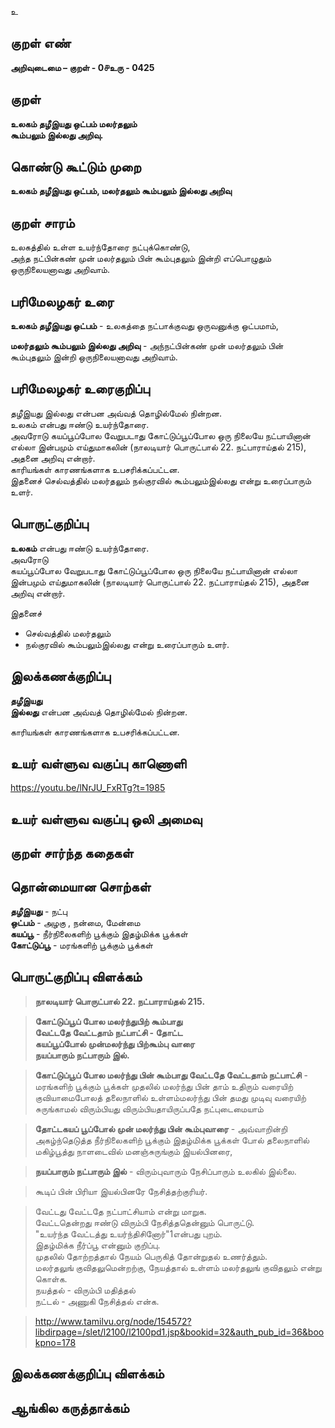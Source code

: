 உ

## குறள் எண் 

**அறிவுடைமை – குறள் - 0௪உரு - 0425**  

## குறள் 

**உலகம் தழீஇயது ஒட்பம் மலர்தலும்  
கூம்பலும் இல்லது அறிவு.**

## கொண்டு கூட்டும் முறை

**உலகம் தழீஇயது ஒட்பம், மலர்தலும் கூம்பலும் இல்லது அறிவு**

## குறள் சாரம் 

உலகத்தில் உள்ள உயர்ந்தோரை நட்புக்கொண்டு,  
அந்த நட்பின்கண் முன் மலர்தலும் பின் கூம்புதலும் இன்றி எப்பொழுதும் ஒருநிலையனாவது அறிவாம்.  
  
## பரிமேலழகர் உரை

**உலகம் தழீஇயது ஒட்பம்** - உலகத்தை நட்பாக்குவது ஒருவனுக்கு ஒட்பமாம்,  

**மலர்தலும் கூம்பலும் இல்லது அறிவு** - அந்நட்பின்கண் முன் மலர்தலும் பின் கூம்புதலும் இன்றி ஒருநிலையனாவது அறிவாம்.  
  
## பரிமேலழகர் உரைகுறிப்பு   

தழீஇயது இல்லது என்பன அவ்வத் தொழில்மேல் நின்றன.  
உலகம் என்பது ஈண்டு உயர்ந்தோரை.  
அவரோடு கயப்பூப்போல வேறுபடாது கோட்டுப்பூப்போல ஒரு நிலையே நட்பாயினான் எல்லா இன்பமும் எய்துமாகலின் (நாலடியார் பொருட்பால் 22. நட்பாராய்தல் 215), அதனை அறிவு என்றார்.  
காரியங்கள் காரணங்களாக உபசரிக்கப்பட்டன.  
இதனைச் செல்வத்தில் மலர்தலும் நல்குரவில் கூம்பலும்இல்லது என்று உரைப்பாரும் உளர்.    

## பொருட்குறிப்பு 

**உலகம்** என்பது ஈண்டு உயர்ந்தோரை.  
அவரோடு   
கயப்பூப்போல வேறுபடாது கோட்டுப்பூப்போல ஒரு நிலையே நட்பாயினான் எல்லா இன்பமும் எய்துமாகலின் (நாலடியார் பொருட்பால் 22. நட்பாராய்தல் 215), அதனை அறிவு என்றார்.  

இதனைச்  
* செல்வத்தில் மலர்தலும்  
* நல்குரவில் கூம்பலும்இல்லது என்று உரைப்பாரும் உளர்.  

## இலக்கணக்குறிப்பு  

**தழீஇயது**  
**இல்லது** என்பன அவ்வத் தொழில்மேல் நின்றன.  

காரியங்கள் காரணங்களாக உபசரிக்கப்பட்டன. 

## உயர் வள்ளுவ வகுப்பு காணொளி

https://youtu.be/lNrJU_FxRTg?t=1985

## உயர் வள்ளுவ வகுப்பு ஒலி அமைவு 

 
## குறள் சார்ந்த கதைகள் 


## தொன்மையான சொற்கள்

**தழீஇயது** - நட்பு  
**ஒட்பம்** -   அழகு , நன்மை, மேன்மை     
**கயப்பூ** -  நீர்நிலைகளிற் பூக்கும் இதழ்மிக்க பூக்கள்  
**கோட்டுப்பூ** -  மரங்களிற் பூக்கும் பூக்கள்   

## பொருட்குறிப்பு விளக்கம்

>**நாலடியார் பொருட்பால் 22. நட்பாராய்தல் 215.**  

>**கோட்டுப்பூப் போல மலர்ந்துபிற் கூம்பாது  
>வேட்டதே வேட்டதாம் நட்பாட்சி - தோட்ட  
>கயப்பூப்போல் முன்மலர்ந்து பிற்கூம்பு வாரை  
>நயப்பாரும் நட்பாரும் இல்.**

>**கோட்டுப்பூப் போல மலர்ந்து பின் கூம்பாது வேட்டதே வேட்டதாம் நட்பாட்சி** - மரங்களிற் பூக்கும் பூக்கள் முதலில் மலர்ந்து பின் தாம் உதிரும் வரையிற் குவியாமைபோலத் தலைநாளில் உள்ளம்மலர்ந்து பின் தமது முடிவு வரையிற் சுருங்காமல் விரும்பியது விரும்பியதாயிருப்பதே நட்புடைமையாம்  

>**தோட்டகயப் பூப்போல் முன் மலர்ந்து பின் கூம்புவாரை** - அவ்வாறின்றி அகழ்ந்தெடுத்த நீர்நிலைகளிற் பூக்கும் இதழ்மிக்க பூக்கள் போல் தலைநாளில் மகிழ்பூத்து நாளடைவில் மனஞ்சுருங்கும் இயல்பினரை,  

>**நயப்பாரும் நட்பாரும் இல்** - விரும்புவாரும் நேசிப்பாரும் உலகில் இல்லை.

>கூடிப் பின் பிரியா இயல்பினரே நேசித்தற்குரியர்.

>வேட்டது வேட்டதே நட்பாட்சியாம் என்று மாறுக.  
>வேட்டதென்றது ஈண்டு விரும்பி நேசித்ததென்னும் பொருட்டு.  
>"உயர்ந்த வேட்டத்து உயர்ந்திசினோர்"1என்பது புறம்.  
>இதழ்மிக்க நீர்ப்பூ என்னும் குறிப்பு.  
>முதலில் தோற்றத்தால் நேயம் பெருகித் தோன்றுதல் உணர்த்தும்.  
>மலர்தலுங் குவிதலுமென்றற்கு, நேயத்தால் உள்ளம் மலர்தலுங் குவிதலும் என்று கொள்க.  
>நயத்தல் - விரும்பி மதித்தல்  
>நட்டல் - அணுகி நேசித்தல் என்க.

>http://www.tamilvu.org/node/154572?libdirpage=/slet/l2100/l2100pd1.jsp&bookid=32&auth_pub_id=36&bookpno=178   

## இலக்கணக்குறிப்பு விளக்கம்


## ஆங்கில கருத்தாக்கம் 



